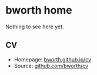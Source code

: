# bworth home

Nothing to see here yet.

## CV

* Homepage: [bworth.github.io/cv](https://bworth.github.io/cv)
* Source: [github.com/bworth/cv](https://github.com/bworth/cv)
